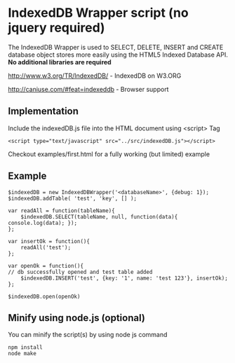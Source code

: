 # IndexedDB Wrapper script (no jquery required)

The IndexedDB Wrapper is used to SELECT, DELETE, INSERT and CREATE database object stores more easily using the HTML5 Indexed Database API. **No additional libraries are required**

http://www.w3.org/TR/IndexedDB/ - IndexedDB on W3.ORG

http://caniuse.com/#feat=indexeddb - Browser support

## Implementation

Include the indexedDB.js file into the HTML document using &lt;script&gt; Tag

```
<script type="text/javascript" src="../src/indexedDB.js"></script>
```

Checkout examples/first.html for a fully working (but limited) example

## Example
```
$indexedDB = new IndexedDBWrapper('<databaseName>', {debug: 1});
$indexedDB.addTable( 'test', 'key', [] );
 
var readAll = function(tableName){
	$indexedDB.SELECT(tableName, null, function(data){ console.log(data); });
};

var insertOk = function(){
	readAll('test');
};
 
var openOk = function(){
// db successfully opened and test table added
	$indexedDB.INSERT('test', {key: '1', name: 'test 123'}, insertOk);
};

$indexedDB.open(openOk)

```
## Minify using node.js (optional)

You can minify the script(s) by using node js command

```
npm install
node make
```
